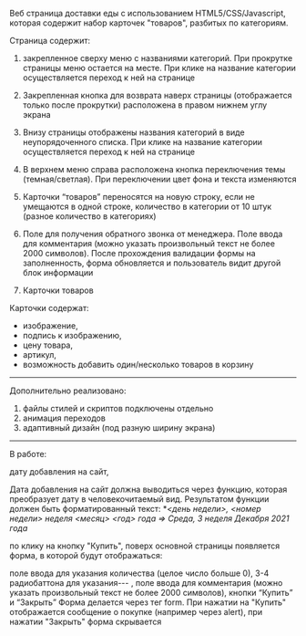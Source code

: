 Веб страница доставки еды с использованием HTML5/CSS/Javascript, которая содержит набор карточек "товаров", разбитых по категориям. 


Страница содержит:
1. закрепленное сверху меню с названиями категорий. При прокрутке страницы меню остается на месте. При клике на название категории осуществляется переход к ней на странице

2. Закрепленная кнопка для возврата наверх страницы (отображается только после прокрутки) расположена в правом нижнем углу экрана

3. Внизу страницы отображены названия категорий в виде неупорядоченного списка. При клике на название категории осуществляется переход к ней на странице

4. В верхнем меню справа расположена кнопка переключения темы (темная/светлая). При переключении цвет фона и текста изменяются

5. Карточки “товаров” переносятся на новую строку, если не умещаются в одной строке, количество в категории от 10 штук (разное количество в категориях)

6. Поле для получения обратного звонка от менеджера. Поле ввода для комментария (можно указать произвольный текст не более 2000 символов). После прохождения валидации формы на заполненность, форма обновляется и пользователь видит другой блок информации


7. Карточки товаров

Карточки содержат:
- изображение,
- подпись к изображению,
- цену товара,
- артикул,
- возможность добавить один/несколько товаров в корзину

-------------------------------------------------

Дополнительно реализовано:
1. файлы стилей и скриптов подключены отдельно
2. анимация переходов
3. адаптивный дизайн (под разную ширину экрана)
-------------------------------------------------

В работе:

дату добавления на сайт,

Дата добавления на сайт должна выводиться через функцию, которая преобразует дату в человекочитаемый вид. Результатом функции должен быть форматированный текст: **<день недели>, <номер недели> неделя <месяц> <год> года => Среда, 3 неделя Декабря 2021 года*

по клику на кнопку "Купить", поверх основной страницы появляется форма, в которой будут отображаться:


поле ввода для указания количества (целое число больше 0),
3-4 радиобаттона для указания--- ,
поле ввода для комментария (можно указать произвольный текст не более 2000 символов),
кнопки “Купить” и “Закрыть”
Форма делается через тег form. При нажатии на "Купить" отображается сообщение о покупке (например через alert), при нажатии "Закрыть" форма скрывается








